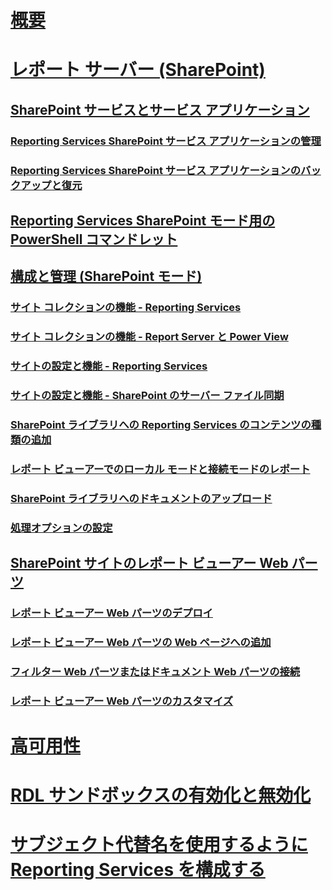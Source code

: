 # [概要](reporting-services-report-server.md)  
# [レポート サーバー (SharePoint)](reporting-services-report-server-sharepoint-mode.md)  
## [SharePoint サービスとサービス アプリケーション](reporting-services-sharepoint-service-and-service-applications.md)  
### [Reporting Services SharePoint サービス アプリケーションの管理](manage-a-reporting-services-sharepoint-service-application.md)  
### [Reporting Services SharePoint サービス アプリケーションのバックアップと復元](backup-and-restore-reporting-services-sharepoint-service-applications.md)  
## [Reporting Services SharePoint モード用の PowerShell コマンドレット](powershell-cmdlets-for-reporting-services-sharepoint-mode.md)  
## [構成と管理 (SharePoint モード)](configuration-and-administration-of-a-report-server.md)  
### [サイト コレクションの機能 - Reporting Services](site-collection-features-reporting-services.md)  
### [サイト コレクションの機能 - Report Server と Power View](site-collection-features-report-server-and-power-view.md)  
### [サイトの設定と機能 - Reporting Services](site-settings-and-features-reporting-services.md)  
### [サイトの設定と機能 - SharePoint のサーバー ファイル同期](activate-the-report-server-file-sync-feature-in-sharepoint-ca.md)  
### [SharePoint ライブラリへの Reporting Services のコンテンツの種類の追加](add-reporting-services-content-types-to-a-sharepoint-library.md)  
### [レポート ビューアーでのローカル モードと接続モードのレポート](local-mode-vs-connected-mode-reports-in-the-report-viewer.md)  
### [SharePoint ライブラリへのドキュメントのアップロード](upload-documents-to-a-sharepoint-library-reporting-services-in-sharepoint-mode.md)  
### [処理オプションの設定](set-processing-options-reporting-services-in-sharepoint-integrated-mode.md)  
## [SharePoint サイトのレポート ビューアー Web パーツ](report-viewer-web-part-sharepoint-site.md)  
### [レポート ビューアー Web パーツのデプロイ](deploy-report-viewer-web-part.md)
### [レポート ビューアー Web パーツの Web ページへの追加](add-report-viewer-web-part-to-page.md)
### [フィルター Web パーツまたはドキュメント Web パーツの接続](connect-filter-or-documents-web-part-sharepoint-integrated-mode.md)  
### [レポート ビューアー Web パーツのカスタマイズ](customize-the-report-viewer-web-part.md)  
# [高可用性](high-availability-reporting-services.md)  
# [RDL サンドボックスの有効化と無効化](enable-and-disable-rdl-sandboxing.md)  
# [サブジェクト代替名を使用するように Reporting Services を構成する](configure-reporting-services-to-use-a-subject-alternative-name.md)  
